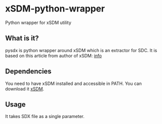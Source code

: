 # xSDM-python-wrapper
Python wrapper for xSDM utility

What is it?
-----------
pysdx is python wrapper around xSDM which is an extractor for SDC. It is based on this article from author of xSDM: [info](http://v3l0c1r4pt0r.tk/2014/06/01/how-to-download-from-dreamspark-bypassing-secure-download-manager/)

Dependencies
------------
You need to have xSDM installed and accessible in PATH. You can download it [xSDM](https://github.com/v3l0c1r4pt0r/xSDM).

Usage
-----
It takes SDX file as a single parameter.
